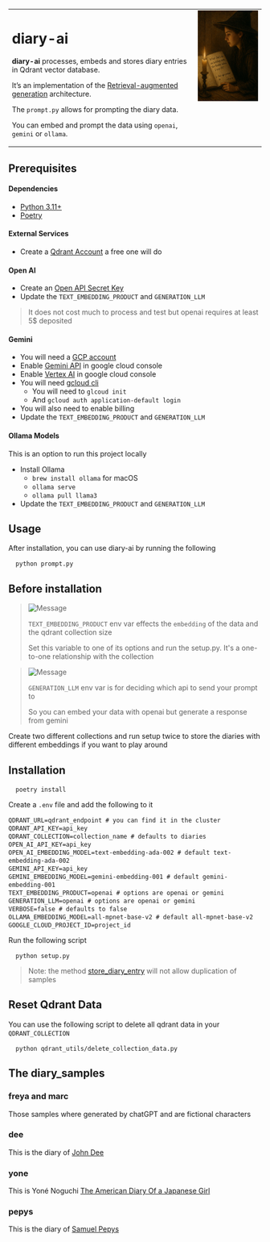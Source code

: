 <table style="border: none;">
  <tr>
    <td style="vertical-align: top;">
      <h1>diary-ai</h1>
      <p>
        <strong>diary-ai</strong> processes, embeds and stores diary entries in Qdrant vector database.
      </p>
      <p>
        It’s an implementation of the
        <a href="https://en.wikipedia.org/wiki/Retrieval-augmented_generation">Retrieval-augmented generation</a> architecture.
      </p>
      <p>
        The <code>prompt.py</code> allows for prompting the diary data.
      </p>
      <p>
        You can embed and prompt the data using <code>openai</code>, <code>gemini</code> or <code>ollama</code>.
      </p>
    </td>
    <td style="text-align: right; vertical-align: top;">
      <img src="./images/wizard_diary.png" width="200" alt="Wizard Diary Logo" />
    </td>
  </tr>
</table>


## Prerequisites

#### Dependencies
* [Python 3.11+](https://www.python.org/downloads/)
* [Poetry](https://python-poetry.org/docs/#installation)

#### External Services
* Create a [Qdrant Account](https://qdrant.tech/) a free one will do

#### Open AI
* Create an [Open API Secret Key](https://platform.openai.com/api-keys)
* Update the `TEXT_EMBEDDING_PRODUCT` and `GENERATION_LLM`

> It does not cost much to process and test but openai requires at least 5$ deposited

#### Gemini
* You will need a [GCP account](https://cloud.google.com/cloud-console)
* Enable [Gemini API](https://ai.google.dev/) in google cloud console
* Enable [Vertex AI](https://cloud.google.com/vertex-ai) in google cloud console
* You will need [gcloud cli](https://cloud.google.com/sdk/docs/install)
  * You will need to `glcoud init`
  * And `gcloud auth application-default login`
* You will also need to enable billing
* Update the `TEXT_EMBEDDING_PRODUCT` and `GENERATION_LLM`

#### Ollama Models
This is an option to run this project locally
* Install Ollama
  * `brew install ollama` for macOS
  * `ollama serve`
  * `ollama pull llama3`
* Update the `TEXT_EMBEDDING_PRODUCT` and `GENERATION_LLM`

## Usage

After installation, you can use diary-ai by running the following

```shell
  python prompt.py
```
## Before installation

> ![Message](https://img.shields.io/badge/TEXT_EMBEDDING_PRODUCT-EMBEDDING-green)
> 
> `TEXT_EMBEDDING_PRODUCT` env var effects the `embedding` of the data and the qdrant collection size
> 
> Set this variable to one of its options and run the setup.py. It's a one-to-one relationship with the collection

> ![Message](https://img.shields.io/badge/GENERATION__API-LLM-green) 
> 
>`GENERATION_LLM` env var is for deciding which api to send your prompt to 
> 
> So you can embed your data with openai but generate a response from gemini

Create two different collections and run setup twice to store the diaries with different embeddings
if you want to play around


## Installation

```shell
  poetry install
```

Create a `.env` file and add the following to it

```dotenv
QDRANT_URL=qdrant_endpoint # you can find it in the cluster
QDRANT_API_KEY=api_key
QDRANT_COLLECTION=collection_name # defaults to diaries
OPEN_AI_API_KEY=api_key
OPEN_AI_EMBEDDING_MODEL=text-embedding-ada-002 # default text-embedding-ada-002
GEMINI_API_KEY=api_key
GEMINI_EMBEDDING_MODEL=gemini-embedding-001 # default gemini-embedding-001
TEXT_EMBEDDING_PRODUCT=openai # options are openai or gemini
GENERATION_LLM=openai # options are openai or gemini
VERBOSE=false # defaults to false
OLLAMA_EMBEDDING_MODEL=all-mpnet-base-v2 # default all-mpnet-base-v2
GOOGLE_CLOUD_PROJECT_ID=project_id
```

Run the following script

```shell
  python setup.py
```

> Note: the method [store_diary_entry](qdrant_utils/qdrant_repository.py) will not allow duplication of samples

## Reset Qdrant Data
You can use the following script to delete all qdrant data in your `QDRANT_COLLECTION`

```shell
  python qdrant_utils/delete_collection_data.py
```

## The diary_samples

### freya and marc
Those samples where generated by chatGPT and are fictional characters

### dee
This is the diary of [John Dee](https://www.gutenberg.org/ebooks/19553)

### yone
This is Yoné Noguchi [The American Diary Of a Japanese Girl](https://www.gutenberg.org/ebooks/63256)

### pepys
This is the diary of [Samuel Pepys](https://www.gutenberg.org/ebooks/4200)
